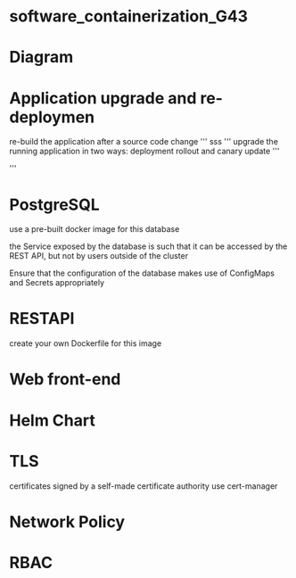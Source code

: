 # software_containerization_G43


# Diagram




# Application upgrade and re-deploymen
re-build the application after a source code change 
'''
sss
'''
upgrade the running application in two ways: deployment rollout and canary update
'''

'''

# PostgreSQL

use a pre-built docker image for this database

the Service exposed by the database is such that it can be accessed by the REST API, but not by users outside of the cluster 

Ensure that the configuration of the database makes use of ConfigMaps and Secrets appropriately

# RESTAPI  
create your own Dockerfile for this image

# Web front-end

# Helm Chart

# TLS
certificates signed by a self-made certificate authority
use cert-manager

# Network Policy

# RBAC
